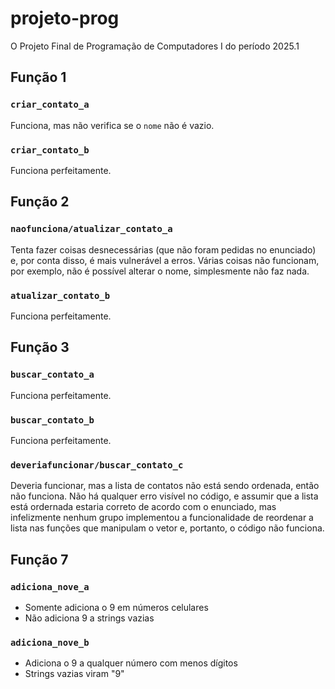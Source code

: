 # projeto-prog
O Projeto Final de Programação de Computadores I do período 2025.1

## Função 1

### `criar_contato_a`

Funciona, mas não verifica se o `nome` não é vazio.

### `criar_contato_b`

Funciona perfeitamente.

## Função 2

### `naofunciona/atualizar_contato_a`

Tenta fazer coisas desnecessárias (que não foram pedidas no enunciado) e, por conta disso, é mais vulnerável a erros. Várias coisas não funcionam, por exemplo, não é possível alterar o nome, simplesmente não faz nada.

### `atualizar_contato_b`

Funciona perfeitamente.

## Função 3

### `buscar_contato_a`

Funciona perfeitamente.

### `buscar_contato_b`

Funciona perfeitamente.

### `deveriafuncionar/buscar_contato_c`

Deveria funcionar, mas a lista de contatos não está sendo ordenada, então não funciona. Não há qualquer erro visível no código, e assumir que a lista está ordernada estaria correto de acordo com o enunciado, mas infelizmente nenhum grupo implementou a funcionalidade de reordenar a lista nas funções que manipulam o vetor e, portanto, o código não funciona.

## Função 7

### `adiciona_nove_a`

- Somente adiciona o 9 em números celulares
- Não adiciona 9 a strings vazias

### `adiciona_nove_b`

- Adiciona o 9 a qualquer número com menos dígitos
- Strings vazias viram "9"

